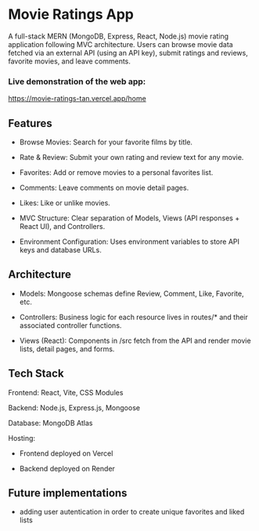 # Movie Ratings App

A full-stack MERN (MongoDB, Express, React, Node.js) movie rating application following MVC architecture. Users can browse movie data fetched via an external API (using an API key), submit ratings and reviews, favorite movies, and leave comments.

### Live demonstration of the web app:

https://movie-ratings-tan.vercel.app/home
## Features

- Browse Movies: Search for your favorite films by title.

- Rate & Review: Submit your own rating and review text for any movie.

- Favorites: Add or remove movies to a personal favorites list.

- Comments: Leave comments on movie detail pages.

- Likes: Like or unlike movies.

- MVC Structure: Clear separation of Models, Views (API responses + React UI), and Controllers.

- Environment Configuration: Uses environment variables to store API keys and database URLs.

## Architecture

- Models: Mongoose schemas define Review, Comment, Like, Favorite, etc.

- Controllers: Business logic for each resource lives in routes/* and their associated controller functions.

- Views (React): Components in /src fetch from the API and render movie lists, detail pages, and forms.

## Tech Stack

Frontend: React, Vite, CSS Modules

Backend: Node.js, Express.js, Mongoose

Database: MongoDB Atlas

Hosting:

- Frontend deployed on Vercel

- Backend deployed on Render
  
## Future implementations
- adding user autentication in order to create unique favorites and liked lists

